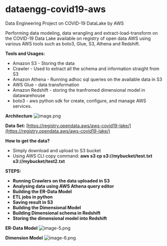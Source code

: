 # dataengg-covid19-aws
Data Engineering Project on COVID-19 DataLake by AWS

Performing data modeling, data wrangling and extract-load-transform on the COVID-19 Data Lake available on registry of open data AWS using various AWS tools such as boto3, Glue, S3, Athena and Redshift.

**Tools and Usages:**
* Amazon S3 - Storing the data
* Crawler - Used to extract all the schema and information straight from S3
* Amazon Athena - Running adhoc sql queries on the available data in S3
* AWS Glue - data transformation
* Amazon Redshift - storing the tranfromed dimensional model in datawarehouse 
* boto3 - aws python sdk for create, configure, and manage AWS services.

**Architecture**
![image.png](../architecure.png)

**Data Set:**
[https://registry.opendata.aws/aws-covid19-lake/](https://registry.opendata.aws/aws-covid19-lake/)

**How to get the data?**
* Simply download and upload to S3 bucket
* Using AWS CLI copy command: **aws s3 cp s3://mybucket/test.txt s3://mybucket/test2.txt**

**STEPS:**

* **Running Crawlers on the data uploaded in S3**
* **Analysing data using AWS Athena query editor**
* **Building the ER-Data Model**
* **ETL jobs in python**
* **Saving result in S3**
* **Building the Dimensional Model**
* **Building Dimensional schema in Redshift**
* **Storing the dimensional model into Redshift**

**ER-Data Model**
![image-5.png](attachment:dimensional_model.png)

**Dimension Model**
![image-6.png](attachment:ERmodel.png)
